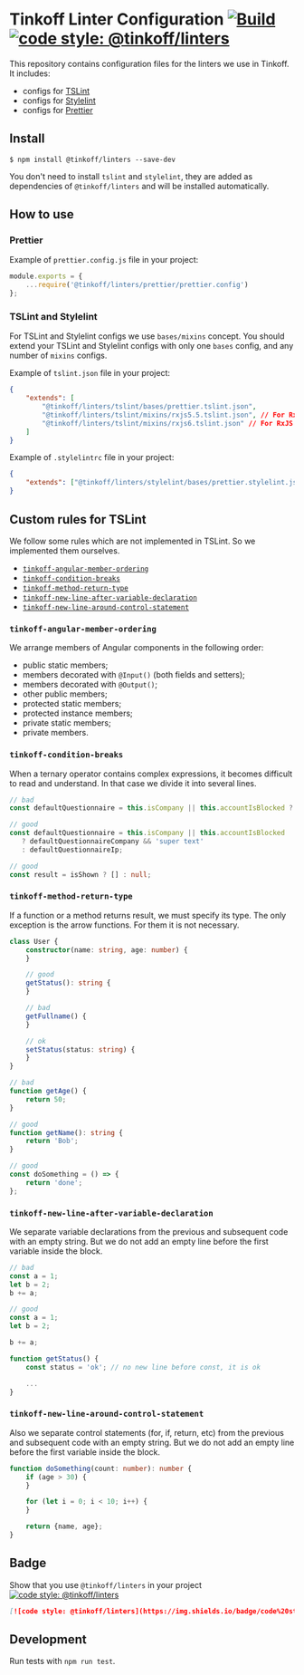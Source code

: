 # Tinkoff Linter Configuration [![Build](https://travis-ci.org/TinkoffCreditSystems/linters.svg?branch=master)](https://travis-ci.org/TinkoffCreditSystems/linters) [![code style: @tinkoff/linters](https://img.shields.io/badge/code%20style-%40tinkoff%2Flinters-blue)](https://github.com/TinkoffCreditSystems/linters)

This repository contains configuration files for the linters we use in Tinkoff. It includes:

-   configs for [TSLint](https://palantir.github.io/tslint/)
-   configs for [Stylelint](https://stylelint.io/)
-   configs for [Prettier](https://prettier.io)

## Install

```
$ npm install @tinkoff/linters --save-dev
```

You don't need to install `tslint` and `stylelint`, they are added as dependencies of `@tinkoff/linters` and will be installed automatically.

## How to use

### Prettier

Example of `prettier.config.js` file in your project:

```js
module.exports = {
	...require('@tinkoff/linters/prettier/prettier.config')
};
```

### TSLint and Stylelint

For TSLint and Stylelint configs we use `bases/mixins` concept. You should extend your TSLint and Stylelint configs with only one `bases` config, and any number of `mixins` configs.

Example of `tslint.json` file in your project:

```json
{
	"extends": [
		"@tinkoff/linters/tslint/bases/prettier.tslint.json",
		"@tinkoff/linters/tslint/mixins/rxjs5.5.tslint.json", // For RxJs 5.5
		"@tinkoff/linters/tslint/mixins/rxjs6.tslint.json" // For RxJS 6+
	]
}
```

Example of `.stylelintrc` file in your project:

```json
{
	"extends": ["@tinkoff/linters/stylelint/bases/prettier.stylelint.json"]
}
```

## Custom rules for TSLint

We follow some rules which are not implemented in TSLint. So we implemented them ourselves.

-   [`tinkoff-angular-member-ordering`](#tinkoff-angular-member-ordering)
-   [`tinkoff-condition-breaks`](#tinkoff-condition-breaks)
-   [`tinkoff-method-return-type`](#tinkoff-method-return-type)
-   [`tinkoff-new-line-after-variable-declaration`](#tinkoff-new-line-after-variable-declaration)
-   [`tinkoff-new-line-around-control-statement`](#tinkoff-new-line-around-control-statement)

### `tinkoff-angular-member-ordering`

We arrange members of Angular components in the following order:

-   public static members;
-   members decorated with `@Input()` (both fields and setters);
-   members decorated with `@Output()`;
-   other public members;
-   protected static members;
-   protected instance members;
-   private static members;
-   private members.

### `tinkoff-condition-breaks`

When a ternary operator contains complex expressions, it becomes difficult to read and understand. In that case we divide it into several lines.

```ts
// bad
const defaultQuestionnaire = this.isCompany || this.accountIsBlocked ? defaultQuestionnaireCompany && 'super text' : defaultQuestionnaireIp;

// good
const defaultQuestionnaire = this.isCompany || this.accountIsBlocked
   ? defaultQuestionnaireCompany && 'super text'
   : defaultQuestionnaireIp;

// good
const result = isShown ? [] : null;
```

### `tinkoff-method-return-type`

If a function or a method returns result, we must specify its type.
The only exception is the arrow functions. For them it is not necessary.

```ts
class User {
    constructor(name: string, age: number) {
    }

    // good
    getStatus(): string {
    }

    // bad
    getFullname() {
    }

    // ok
    setStatus(status: string) {
    }
}

// bad
function getAge() {
    return 50;
}

// good
function getName(): string {
    return 'Bob';
}

// good
const doSomething = () => {
    return 'done';
};
```

### `tinkoff-new-line-after-variable-declaration`

We separate variable declarations from the previous and subsequent code with an empty string.
But we do not add an empty line before the first variable inside the block.

```ts
// bad
const a = 1;
let b = 2;
b += a;

// good
const a = 1;
let b = 2;

b += a;

function getStatus() {
    const status = 'ok'; // no new line before const, it is ok

    ...
}
```

### `tinkoff-new-line-around-control-statement`

Also we separate control statements (for, if, return, etc) from the previous and subsequent code with an empty string.
But we do not add an empty line before the first variable inside the block.

```ts
function doSomething(count: number): number {
    if (age > 30) {
    }

    for (let i = 0; i < 10; i++) {
    }

    return {name, age};
}
```

## Badge

Show that you use `@tinkoff/linters` in your project [![code style: @tinkoff/linters](https://img.shields.io/badge/code%20style-%40tinkoff%2Flinters-blue)](https://github.com/TinkoffCreditSystems/linters)

```md
[![code style: @tinkoff/linters](https://img.shields.io/badge/code%20style-%40tinkoff%2Flinters-blue)](https://github.com/TinkoffCreditSystems/linters)
```

## Development

Run tests with `npm run test`.

